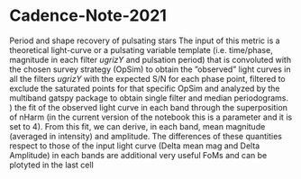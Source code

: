 # Cadence-Note-2021
Period and shape recovery of pulsating stars 
The input of this metric is a theoretical light-curve or a pulsating variable template 
(i.e. time/phase, magnitude in each filter $ugrizY$ and pulsation period) that is convoluted with the chosen survey strategy 
(OpSim) to obtain the ”observed” light curves in all the filters $ugrizY$ with the expected S/N for each phase point, 
filtered to exclude the saturated points for that specific OpSim and analyzed by the multiband gatspy package to obtain single filter and median periodograms. 
) the fit of the observed light curve in each band through the superposition of nHarm (in the current version of the notebook this is a parameter and it is set to 4). From this fit, we can derive, in each band, mean magnitude (averaged in intensity) and amplitude.
The differences of these quantities respect to those of the input light curve (Delta mean mag and Delta Amplitude) in each bands are additional very useful FoMs and can be plotyted in the last cell

